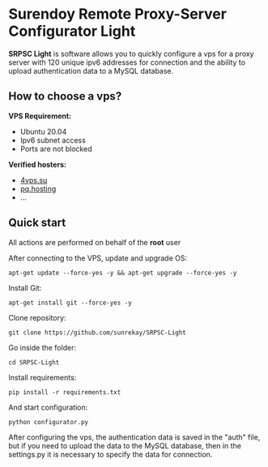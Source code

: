 # Surendoy Remote Proxy-Server Configurator Light
__SRPSС Light__ is software allows you to quickly configure a vps for a proxy server with 120 unique ipv6 addresses for connection and 
the ability to upload authentication data to a MySQL database.

## How to choose a vps?
__VPS Requirement:__
  - Ubuntu 20.04
  - Ipv6 subnet access
  - Ports are not blocked

__Verified hosters:__
 - [4vps.su](https://4vps.su/)
 - [pq.hosting](https://pq.hosting/)
 - ...

## Quick start
All actions are performed on behalf of the __root__ user


After connecting to the VPS, update and upgrade OS:
```
apt-get update --force-yes -y && apt-get upgrade --force-yes -y
```
Install Git:
```
apt-get install git --force-yes -y
```
Clone repository:
```
git clone https://github.com/sunrekay/SRPSС-Light
```
Go inside the folder:
```
cd SRPSС-Light
```
Install requirements:
```
pip install -r requirements.txt
```
And start configuration:
```
python configurator.py
```

After configuring the vps, the authentication data is saved in the "auth" file, but if you need to upload the data to the MySQL database, 
then in the settings.py it is necessary to specify the data for connection.
